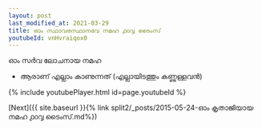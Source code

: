 ```yaml
---
layout: post
last_modified_at: 2021-03-29
title: ഓം സ്ഥാവരസ്ഥാനവേ നമഹ ൧൦൮ ടൈംസ്
youtubeId: vnHvraiqox0
---
```

 
 
 ഓം സർവ ലോചനായ നമഹ 
 
 -  ആരാണ് എല്ലാം കാണുന്നത് (എല്ലായിടത്തും കണ്ണുള്ളവൻ) 
 
  
 
  
 
 
 
 
 
 


{% include youtubePlayer.html id=page.youtubeId %}
 
[Next]({{ site.baseurl }}{% link  split2/_posts/2015-05-24-ഓം കൃതാജിയായ നമഹ ൧൦൮ ടൈംസ്.md%})
 
